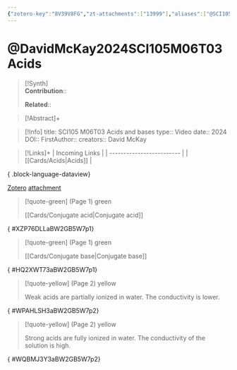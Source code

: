 ```yaml
---
{"zotero-key":"8V39V8FG","zt-attachments":["13999"],"aliases":["@SCI105 M06T03 Acids and bases"],"keywords":["✅"],"FirstAuthor":"[[ David McKay]]","tags":["source/video","Uni/SCI105"],"dg-publish":true,"permalink":"/sources/david-mc-kay2024-sci-105-m06-t03-acids/","dgPassFrontmatter":true}
---
```


# @DavidMcKay2024SCI105M06T03Acids

>[!Synth]  
>**Contribution**::  
>  
>**Related**:: 
>  

> [!Abstract]+
> 

> [!Info]
> title: SCI105 M06T03 Acids and bases
> type:: Video 
> date:: 2024
> DOI:: 
> FirstAuthor:: 
> creators:: David McKay

> [!Links]+
>  | Incoming Links            |
> | ------------------------- |
> | [[Cards/Acids\|Acids]] |
> 
{ .block-language-dataview}


[Zotero](zotero://select/library/items/8V39V8FG) [attachment](<file:///Users/nathanmaxwell/Zotero/storage/BW2GB5W7/David%20McKay%20-%202024%20-%20SCI105%20M05T03%20Acids%20and%20bases.pdf>)

> [!quote-green] (Page 1) green
> 
> [[Cards/Conjugate acid\|Conjugate acid]]
>
{ #XZP76DLLaBW2GB5W7p1}


> [!quote-green] (Page 1) green
> 
> [[Cards/Conjugate base\|Conjugate base]]
>
{ #HQ2XWT73aBW2GB5W7p1}


> [!quote-yellow] (Page 2) yellow
> 
> Weak acids are partially ionized in water. The conductivity is lower.
>
{ #WPAHLSH3aBW2GB5W7p2}


> [!quote-yellow] (Page 2) yellow
> 
> Strong acids are fully ionized in water. The conductivity of the solution is high.
>
{ #WQBMJ3Y3aBW2GB5W7p2}

